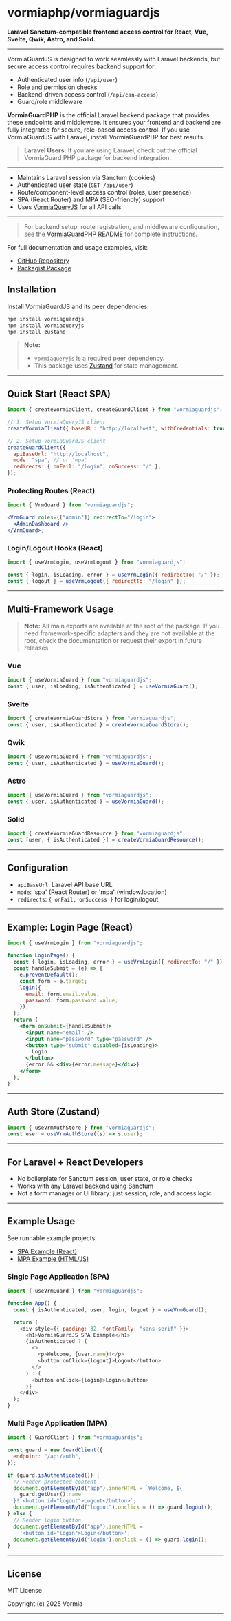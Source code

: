 # vormiaphp/vormiaguardjs

**Laravel Sanctum-compatible frontend access control for React, Vue, Svelte, Qwik, Astro, and Solid.**

<!-- Consider adding badges for npm version, license, and CI status here -->

---

VormiaGuardJS is designed to work seamlessly with Laravel backends, but secure access control requires backend support for:

- Authenticated user info (`/api/user`)
- Role and permission checks
- Backend-driven access control (`/api/can-access`)
- Guard/role middleware

**VormiaGuardPHP** is the official Laravel backend package that provides these endpoints and middleware. It ensures your frontend and backend are fully integrated for secure, role-based access control. If you use VormiaGuardJS with Laravel, install VormiaGuardPHP for best results.

> **Laravel Users:**
> If you are using Laravel, check out the official VormiaGuard PHP package for backend integration:

---

- Maintains Laravel session via Sanctum (cookies)
- Authenticated user state (`GET /api/user`)
- Route/component-level access control (roles, user presence)
- SPA (React Router) and MPA (SEO-friendly) support
- Uses [VormiaQueryJS](https://www.npmjs.com/package/vormiaqueryjs) for all API calls

---

> For backend setup, route registration, and middleware configuration, see the [VormiaGuardPHP README](https://github.com/vormiaphp/vormiaguardphp#readme) for complete instructions.

For full documentation and usage examples, visit:

- [GitHub Repository](https://github.com/vormiaphp/vormiaguardphp) <!-- Replace with actual repo if different -->
- [Packagist Package](https://packagist.org/packages/vormiaphp/vormiaguardphp) <!-- Replace with actual package if applicable -->

## Installation

Install VormiaGuardJS and its peer dependencies:

```bash
npm install vormiaguardjs
npm install vormiaqueryjs
npm install zustand
```

> **Note:**
>
> - `vormiaqueryjs` is a required peer dependency.
> - This package uses [Zustand](https://github.com/pmndrs/zustand) for state management.

---

## Quick Start (React SPA)

```js
import { createVormiaClient, createGuardClient } from "vormiaguardjs";

// 1. Setup VormiaQueryJS client
createVormiaClient({ baseURL: "http://localhost", withCredentials: true });

// 2. Setup VormiaGuardJS client
createGuardClient({
  apiBaseUrl: "http://localhost",
  mode: "spa", // or 'mpa'
  redirects: { onFail: "/login", onSuccess: "/" },
});
```

### Protecting Routes (React)

```jsx
import { VrmGuard } from "vormiaguardjs";

<VrmGuard roles={["admin"]} redirectTo="/login">
  <AdminDashboard />
</VrmGuard>;
```

### Login/Logout Hooks (React)

```js
import { useVrmLogin, useVrmLogout } from "vormiaguardjs";

const { login, isLoading, error } = useVrmLogin({ redirectTo: "/" });
const { logout } = useVrmLogout({ redirectTo: "/login" });
```

---

## Multi-Framework Usage

> **Note:** All main exports are available at the root of the package. If you need framework-specific adapters and they are not available at the root, check the documentation or request their export in future releases.

### Vue

```js
import { useVormiaGuard } from "vormiaguardjs";
const { user, isLoading, isAuthenticated } = useVormiaGuard();
```

### Svelte

```js
import { createVormiaGuardStore } from "vormiaguardjs";
const { user, isAuthenticated } = createVormiaGuardStore();
```

### Qwik

```js
import { useVormiaGuard } from "vormiaguardjs";
const { user, isAuthenticated } = useVormiaGuard();
```

### Astro

```js
import { useVormiaGuard } from "vormiaguardjs";
const { user, isAuthenticated } = useVormiaGuard();
```

### Solid

```js
import { createVormiaGuardResource } from "vormiaguardjs";
const [user, { isAuthenticated }] = createVormiaGuardResource();
```

---

## Configuration

- `apiBaseUrl`: Laravel API base URL
- `mode`: 'spa' (React Router) or 'mpa' (window.location)
- `redirects`: `{ onFail, onSuccess }` for login/logout

---

## Example: Login Page (React)

```jsx
import { useVrmLogin } from "vormiaguardjs";

function LoginPage() {
  const { login, isLoading, error } = useVrmLogin({ redirectTo: "/" });
  const handleSubmit = (e) => {
    e.preventDefault();
    const form = e.target;
    login({
      email: form.email.value,
      password: form.password.value,
    });
  };
  return (
    <form onSubmit={handleSubmit}>
      <input name="email" />
      <input name="password" type="password" />
      <button type="submit" disabled={isLoading}>
        Login
      </button>
      {error && <div>{error.message}</div>}
    </form>
  );
}
```

---

## Auth Store (Zustand)

```js
import { useVrmAuthStore } from "vormiaguardjs";
const user = useVrmAuthStore((s) => s.user);
```

---

## For Laravel + React Developers

- No boilerplate for Sanctum session, user state, or role checks
- Works with any Laravel backend using Sanctum
- Not a form manager or UI library: just session, role, and access logic

---

## Example Usage

See runnable example projects:

- [SPA Example (React)](./examples/spa/App.jsx)
- [MPA Example (HTML/JS)](./examples/mpa/index.html)

### Single Page Application (SPA)

```js
import { useVrmGuard } from "vormiaguardjs";

function App() {
  const { isAuthenticated, user, login, logout } = useVrmGuard();

  return (
    <div style={{ padding: 32, fontFamily: "sans-serif" }}>
      <h1>VormiaGuardJS SPA Example</h1>
      {isAuthenticated ? (
        <>
          <p>Welcome, {user.name}!</p>
          <button onClick={logout}>Logout</button>
        </>
      ) : (
        <button onClick={login}>Login</button>
      )}
    </div>
  );
}
```

### Multi Page Application (MPA)

```js
import { GuardClient } from "vormiaguardjs";

const guard = new GuardClient({
  endpoint: "/api/auth",
});

if (guard.isAuthenticated()) {
  // Render protected content
  document.getElementById("app").innerHTML = `Welcome, ${
    guard.getUser().name
  }! <button id="logout">Logout</button>`;
  document.getElementById("logout").onclick = () => guard.logout();
} else {
  // Render login button
  document.getElementById("app").innerHTML =
    '<button id="login">Login</button>';
  document.getElementById("login").onclick = () => guard.login();
}
```

---

## License

MIT License

Copyright (c) 2025 Vormia

---
